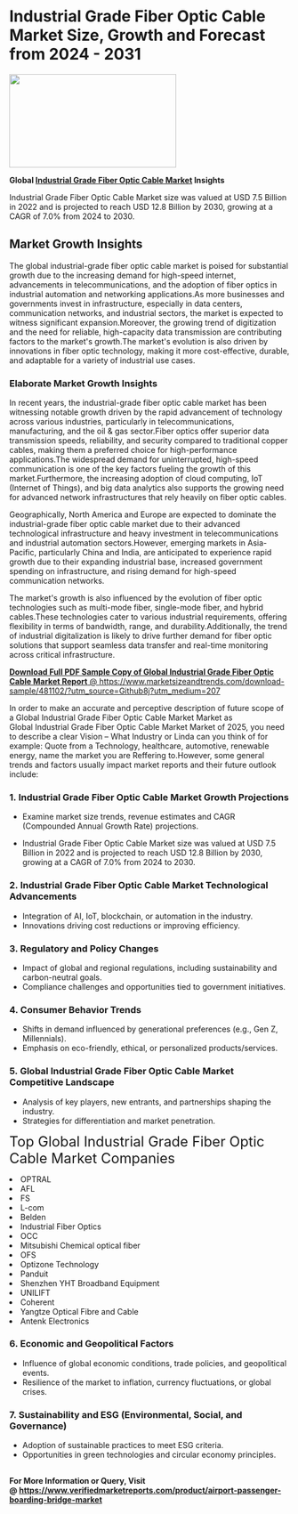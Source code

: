 <H1>Industrial Grade Fiber Optic Cable Market Size, Growth and Forecast from 2024 - 2031</H1><img class="aligncenter size-medium wp-image-584254" src="https://thirdeyenews.in/wp-content/uploads/2024/09/Global-Market-Research-300x168.jpeg" alt="" width="300" height="168" /><p><strong>Global&nbsp;<a href="https://www.marketsizeandtrends.com/download-sample/481102/?utm_source=Github8j?utm_medium=207">Industrial Grade Fiber Optic Cable Market</a> Insights</strong></p><p>Industrial Grade Fiber Optic Cable Market size was valued at USD 7.5 Billion in 2022 and is projected to reach USD 12.8 Billion by 2030, growing at a CAGR of 7.0% from 2024 to 2030.</p><p><h2>Market Growth Insights</h2> <p>The global industrial-grade fiber optic cable market is poised for substantial growth due to the increasing demand for high-speed internet, advancements in telecommunications, and the adoption of fiber optics in industrial automation and networking applications.As more businesses and governments invest in infrastructure, especially in data centers, communication networks, and industrial sectors, the market is expected to witness significant expansion.Moreover, the growing trend of digitization and the need for reliable, high-capacity data transmission are contributing factors to the market's growth.The market's evolution is also driven by innovations in fiber optic technology, making it more cost-effective, durable, and adaptable for a variety of industrial use cases.</p> <p><a href="#"></a></p> <h3>Elaborate Market Growth Insights</h3> <p>In recent years, the industrial-grade fiber optic cable market has been witnessing notable growth driven by the rapid advancement of technology across various industries, particularly in telecommunications, manufacturing, and the oil & gas sector.Fiber optics offer superior data transmission speeds, reliability, and security compared to traditional copper cables, making them a preferred choice for high-performance applications.The widespread demand for uninterrupted, high-speed communication is one of the key factors fueling the growth of this market.Furthermore, the increasing adoption of cloud computing, IoT (Internet of Things), and big data analytics also supports the growing need for advanced network infrastructures that rely heavily on fiber optic cables.</p> <p>Geographically, North America and Europe are expected to dominate the industrial-grade fiber optic cable market due to their advanced technological infrastructure and heavy investment in telecommunications and industrial automation sectors.However, emerging markets in Asia-Pacific, particularly China and India, are anticipated to experience rapid growth due to their expanding industrial base, increased government spending on infrastructure, and rising demand for high-speed communication networks.</p> <p>The market's growth is also influenced by the evolution of fiber optic technologies such as multi-mode fiber, single-mode fiber, and hybrid cables.These technologies cater to various industrial requirements, offering flexibility in terms of bandwidth, range, and durability.Additionally, the trend of industrial digitalization is likely to drive further demand for fiber optic solutions that support seamless data transfer and real-time monitoring across critical infrastructure.</p> <p><a href="#"></p><p><span class=""><strong>Download Full PDF Sample Copy of Global Industrial Grade Fiber Optic Cable Market Report</strong> @ <a href="https://www.marketsizeandtrends.com/download-sample/481102/?utm_source=Github8j?utm_medium=207" target="_blank">https://www.marketsizeandtrends.com/download-sample/481102/?utm_source=Github8j?utm_medium=207</a></span></p><p>In order to make an accurate and perceptive description of future scope of a Global&nbsp;Industrial Grade Fiber Optic Cable Market Market as Global&nbsp;Industrial Grade Fiber Optic Cable Market Market of 2025, you need to describe a clear Vision &ndash; What Industry or Linda can you think of for example: Quote from a Technology, healthcare, automotive, renewable energy, name the market you are Reffering to.However, some general trends and factors usually impact market reports and their future outlook include:</p><h3>1.&nbsp;<strong>Industrial Grade Fiber Optic Cable Market Growth Projections</strong></h3><ul><li>Examine market size trends, revenue estimates and CAGR (Compounded Annual Growth Rate) projections.</li><li><p>Industrial Grade Fiber Optic Cable Market size was valued at USD 7.5 Billion in 2022 and is projected to reach USD 12.8 Billion by 2030, growing at a CAGR of 7.0% from 2024 to 2030.</p></li></ul><h3>2.&nbsp;<strong>Industrial Grade Fiber Optic Cable Market Technological Advancements</strong></h3><ul><li>Integration of AI, IoT, blockchain, or automation in the industry.</li><li>Innovations driving cost reductions or improving efficiency.</li></ul><h3>3.&nbsp;<strong>Regulatory and Policy Changes</strong></h3><ul><li>Impact of global and regional regulations, including sustainability and carbon-neutral goals.</li><li>Compliance challenges and opportunities tied to government initiatives.</li></ul><h3>4.&nbsp;<strong>Consumer Behavior Trends</strong></h3><ul><li>Shifts in demand influenced by generational preferences (e.g., Gen Z, Millennials).</li><li>Emphasis on eco-friendly, ethical, or personalized products/services.</li></ul><h3>5.&nbsp;<strong>Global Industrial Grade Fiber Optic Cable Market Competitive Landscape</strong></h3><ul><li>Analysis of key players, new entrants, and partnerships shaping the industry.</li><li>Strategies for differentiation and market penetration.</li></ul><p data-pm-slice="1 1 []"><span style="color: inherit; font-family: inherit; font-size: 25px;">Top Global Industrial Grade Fiber Optic Cable Market Companies</span></p><div class="" data-test-id=""><p><li>OPTRAL</li><li> AFL</li><li> FS</li><li> L-com</li><li> Belden</li><li> Industrial Fiber Optics</li><li> OCC</li><li> Mitsubishi Chemical optical fiber</li><li> OFS</li><li> Optizone Technology</li><li> Panduit</li><li> Shenzhen YHT Broadband Equipment</li><li> UNILIFT</li><li> Coherent</li><li> Yangtze Optical Fibre and Cable</li><li> Antenk Electronics</li></p></div><h3>6.&nbsp;<strong>Economic and Geopolitical Factors</strong></h3><ul><li>Influence of global economic conditions, trade policies, and geopolitical events.</li><li>Resilience of the market to inflation, currency fluctuations, or global crises.</li></ul><h3>7.&nbsp;<strong>Sustainability and ESG (Environmental, Social, and Governance)</strong></h3><ul><li>Adoption of sustainable practices to meet ESG criteria.</li><li>Opportunities in green technologies and circular economy principles.</li></ul><h2><strong style="font-size: 14px;">For More Information or Query, Visit @&nbsp;</strong><a style="background-color: #ffffff; font-size: 14px;" href="https://www.marketsizeandtrends.com/report/industrial-grade-fiber-optic-cable-market/" target="_blank">https://www.verifiedmarketreports.com/product/airport-passenger-boarding-bridge-market</a></h2>
